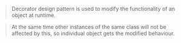 > Decorator design pattern is used to modify the functionality of an object at runtime.

> At the same time other instances of the same class will not be affected by this, so individual object gets the modified behaviour.



